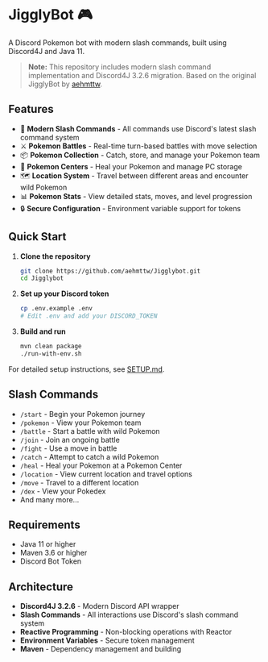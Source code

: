 # JigglyBot 🎮

A Discord Pokemon bot with modern slash commands, built using Discord4J and Java 11.

> **Note:** This repository includes modern slash command implementation and Discord4J 3.2.6 migration. 
> Based on the original JigglyBot by [aehmttw](https://github.com/aehmttw/Jigglybot).

## Features

- 🎯 **Modern Slash Commands** - All commands use Discord's latest slash command system
- ⚔️ **Pokemon Battles** - Real-time turn-based battles with move selection
- 📦 **Pokemon Collection** - Catch, store, and manage your Pokemon team
- 🏥 **Pokemon Centers** - Heal your Pokemon and manage PC storage
- 🗺️ **Location System** - Travel between different areas and encounter wild Pokemon
- 📊 **Pokemon Stats** - View detailed stats, moves, and level progression
- 🔒 **Secure Configuration** - Environment variable support for tokens

## Quick Start

1. **Clone the repository**
   ```bash
   git clone https://github.com/aehmttw/Jigglybot.git
   cd Jigglybot
   ```

2. **Set up your Discord token**
   ```bash
   cp .env.example .env
   # Edit .env and add your DISCORD_TOKEN
   ```

3. **Build and run**
   ```bash
   mvn clean package
   ./run-with-env.sh
   ```

For detailed setup instructions, see [SETUP.md](SETUP.md).

## Slash Commands

- `/start` - Begin your Pokemon journey
- `/pokemon` - View your Pokemon team
- `/battle` - Start a battle with wild Pokemon
- `/join` - Join an ongoing battle
- `/fight` - Use a move in battle
- `/catch` - Attempt to catch a wild Pokemon
- `/heal` - Heal your Pokemon at a Pokemon Center
- `/location` - View current location and travel options
- `/move` - Travel to a different location
- `/dex` - View your Pokedex
- And many more...

## Requirements

- Java 11 or higher
- Maven 3.6 or higher
- Discord Bot Token

## Architecture

- **Discord4J 3.2.6** - Modern Discord API wrapper
- **Slash Commands** - All interactions use Discord's slash command system
- **Reactive Programming** - Non-blocking operations with Reactor
- **Environment Variables** - Secure token management
- **Maven** - Dependency management and building
